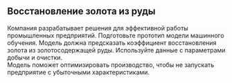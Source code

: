 ## Восстановление золота из руды

Компания разрабатывает решения для эффективной работы промышленных предприятий. Подготовьте прототип модели машинного обучения.
Модель должна предсказать коэффициент восстановления золота из золотосодержащей руды. Используйте данные с параметрами добычи и очистки.\
Модель поможет оптимизировать производство, чтобы не запускать предприятие с убыточными характеристиками.
